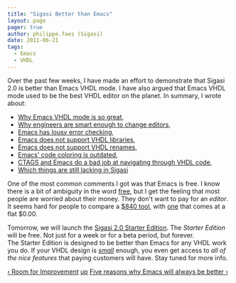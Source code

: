 ```yaml
---
title: "Sigasi Better than Emacs"
layout: page 
pager: true
author: philippe.faes (Sigasi)
date: 2011-06-21
tags: 
  - Emacs
  - VHDL
---
```

<div class="content">
<p>Over the past few weeks, I have made an effort to demonstrate that Sigasi 2.0 is better than Emacs <span class="caps">VHDL</span> mode. I have also argued that Emacs <span class="caps">VHDL</span> mode used to be the best <span class="caps">VHDL</span> editor on the planet. In summary, I wrote about:</p>	<ul><li><a href="http://www.sigasi.com/content/why-emacs-so-great-and-why-we-want-beat-it">Why Emacs <span class="caps">VHDL</span> mode is so great</a>,</li>		<li><a href="http://www.sigasi.com/content/too-stupid-or-too-stubborn">Why engineers are smart enough to change editors</a>,</li>		<li><a href="http://www.sigasi.com/content/syntax-errors-emacs-vs-sigasi">Emacs has lousy error checking</a>,</li>		<li><a href="http://www.sigasi.com/content/libraries-emacs-vs-sigasi">Emacs does not support <span class="caps">VHDL</span> libraries</a>,</li>		<li><a href="http://www.sigasi.com/content/rename-emacs-vs-sigasi">Emacs does not support <span class="caps">VHDL</span> renames</a>,</li>		<li><a href="http://www.sigasi.com/content/code-coloring-emacs-vs-sigasi">Emacs' code coloring is outdated</a>,</li>		<li><a href="http://www.sigasi.com/content/navigating-through-vhdl-project-emacs-vs-sigasi"><span class="caps">CTAGS</span> and Emacs do a bad job at navigating through <span class="caps">VHDL</span> code</a>,</li>		<li><a href="http://www.sigasi.com/content/room-improvement">Which things are still lacking in Sigasi</a></li>	</ul><p>One of the most common comments I got was that Emacs is free. I know there is a bit of ambiguity in the word <a href="http://en.wikipedia.org/wiki/Gratis_versus_libre" class="elf-external elf-icon">free</a>, but I get the feeling that most people are worried about their money. They don't want to pay for an <em>editor</em>. It seems hard for people to compare a <a href="/pricing">$840 tool</a>, with <a href="http://www.iis.ee.ethz.ch/~zimmi/emacs/vhdl-mode.html" class="elf-external elf-icon">one</a> that comes at a flat $0.00. </p>	<p>Tomorrow, we will launch the <a href="/sigasi-starter-edition">Sigasi 2.0 Starter Edition</a>. The <em>Starter Edition</em> will be free. Not just for a week or for a beta period, but forever.<br/>The Starter Edition is designed to be better than Emacs for any <span class="caps">VHDL</span> work you do. If your <span class="caps">VHDL</span> design is <em><a href="/faq/what-small-project">small</a></em> enough, you even get access to <em>all of the nice features</em> that paying customers will have. Stay tuned for more info.</p>  <div id="book-navigation-1518" class="book-navigation">            <div class="page-links clear-block">              <a href="/content/room-improvement" class="page-previous" title="Go to previous page">&#8249; Room for Improvement</a>                    <a href="/better-emacs-vhdl-mode" class="page-up" title="Go to parent page">up</a>                    <a href="/content/five-reasons-why-emacs-will-always-be-better" class="page-next" title="Go to next page">Five reasons why Emacs will always be better &#8250;</a>          </div>      </div>  </div>

